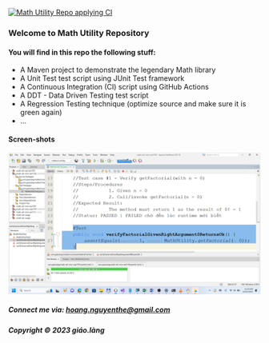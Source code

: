 [![Math Utility Repo applying CI](https://github.com/doit-now/math-util-mvn-net1705/actions/workflows/math-util-ci.yml/badge.svg)](https://github.com/doit-now/math-util-mvn-net1705/actions/workflows/math-util-ci.yml)

### Welcome to Math Utility Repository

#### You will find in this repo the following stuff:

* A Maven project to demonstrate the legendary Math library
* A Unit Test test script using JUnit Test framework
* A Continuous Integration (CI) script using GitHub Actions
* A DDT - Data Driven Testing test script
* A Regression Testing technique (optimize source and make sure it is green again) 
* ...

#### Screen-shots
![JUnit test script](https://github.com/doit-now/math-util-mvn-net1705/blob/main/screenshots/test%20script%20with%20junit.png)

##### Connect me via: hoang.nguyenthe@gmail.com

##### Copyright &#169; 2023 giáo.làng
